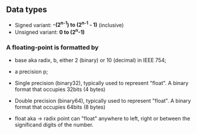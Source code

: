 ## Data types

- Signed variant: **-(2<sup>n-1</sup>) to (2<sup>n-1</sup> - 1)** (inclusive)
- Unsigned variant: **0 to (2<sup>n</sup>-1)**

### A floating-point is formatted by

- base aka radix, b, either 2 (binary) or 10 (decimal) in IEEE 754;
- a precision p;

- Single precision (binary32), typically used to represent "float". A binary format that occupies 32bits (4 bytes)

- Double precision (binary64), typically used to represent "float". A binary format that occupies 64bits (8 bytes)

- float aka -> radix point can "float" anywhere to left, right or between the significand digits of the number.
